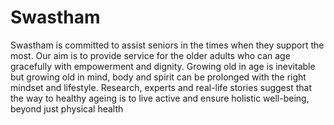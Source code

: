 # Swastham

Swastham is committed to assist seniors in the times when they support the most.
Our aim is to provide service for the older adults who can age gracefully with empowerment and dignity. Growing old in age is inevitable but growing old in mind, body and spirit can be prolonged with the right mindset and lifestyle. Research, experts and real-life stories suggest that the way to healthy ageing is to live active and ensure holistic well-being, beyond just physical health
